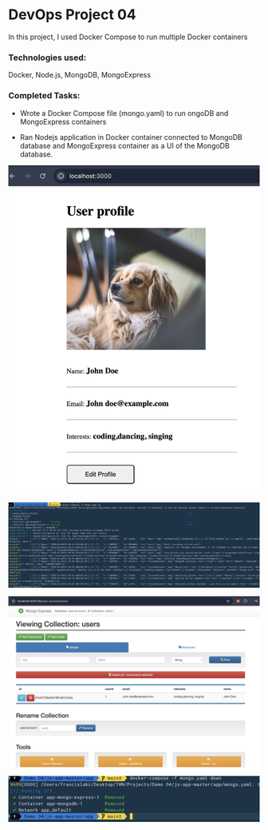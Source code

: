 # DevOps Project 04
In this project, I used Docker Compose to run multiple Docker containers

### Technologies used:
Docker, Node.js, MongoDB, MongoExpress

### Completed Tasks:
- Wrote a Docker Compose file (mongo.yaml) to run ongoDB and
MongoExpress containers

- Ran Nodejs application in Docker container connected to
MongoDB database and MongoExpress container as a UI of the MongoDB
database.

![Running application](images/application.png)

![Running containers](images/running-containers.png)

![Updated User](images/new-user.png)


![Removed containers](images/removed-containers.png)


